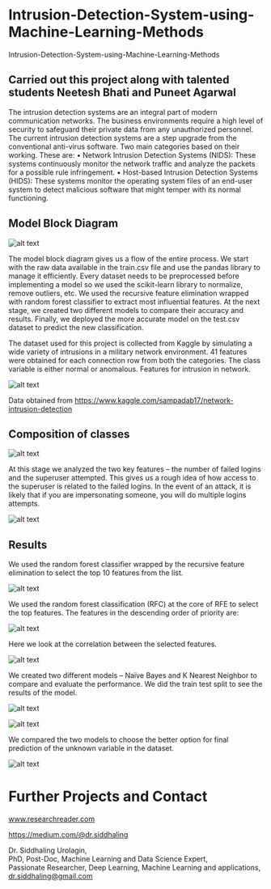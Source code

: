 # Intrusion-Detection-System-using-Machine-Learning-Methods
Intrusion-Detection-System-using-Machine-Learning-Methods
## Carried out this project along with talented students Neetesh Bhati and Puneet Agarwal

The intrusion detection systems are an integral part of modern communication networks. The business environments require a high level of security to safeguard their private data from any unauthorized personnel. The current intrusion detection systems are a step upgrade from the conventional anti-virus software.
Two main categories based on their working. These are:
    • Network Intrusion Detection Systems (NIDS): These systems continuously monitor the network traffic and analyze the packets for a possible rule infringement.
    • Host-based Intrusion Detection Systems (HIDS): These systems monitor the operating system files of an end-user system to detect malicious software that might temper with its normal functioning. 
  
## Model Block Diagram
![alt text](https://github.com/siddhaling/Intrusion-Detection-System-using-Machine-Learning-Methods/blob/main/images/1.jpg)

The model block diagram gives us a flow of the entire process. We start with the raw data available in the train.csv file and use the pandas library to manage it efficiently. Every dataset needs to be preprocessed before implementing a model so we used the scikit-learn library to normalize, remove outliers, etc. We used the recursive feature elimination wrapped with random forest classifier to extract most influential features. At the next stage, we created two different models to compare their accuracy and results. Finally, we deployed the more accurate model on the test.csv dataset to predict the new classification.

The dataset used for this project is collected from Kaggle by simulating a wide variety of intrusions in a military network environment. 41 features were obtained for each connection row from both the categories. The class variable is either normal or anomalous. Features for intrusion in network.

![alt text](https://github.com/siddhaling/Intrusion-Detection-System-using-Machine-Learning-Methods/blob/main/images/2.jpg)

Data obtained from https://www.kaggle.com/sampadab17/network-intrusion-detection

## Composition of classes

![alt text](https://github.com/siddhaling/Intrusion-Detection-System-using-Machine-Learning-Methods/blob/main/images/3.jpg)

At this stage we analyzed the two key features – the number of failed logins and the superuser attempted. This gives us a rough idea of how access to the superuser is related to the failed logins. In the event of an attack, it is likely that if you are impersonating someone, you will do multiple logins attempts.

![alt text](https://github.com/siddhaling/Intrusion-Detection-System-using-Machine-Learning-Methods/blob/main/images/4.jpg)

## Results

We used the random forest classifier wrapped by the recursive feature elimination to select the top 10 features from the list.

![alt text](https://github.com/siddhaling/Intrusion-Detection-System-using-Machine-Learning-Methods/blob/main/images/5.jpg)

We used the random forest classification (RFC) at the core of RFE to select the top features. The features in the descending order of priority are: 

![alt text](https://github.com/siddhaling/Intrusion-Detection-System-using-Machine-Learning-Methods/blob/main/images/6.jpg)

Here we look at the correlation between the selected features. 

![alt text](https://github.com/siddhaling/Intrusion-Detection-System-using-Machine-Learning-Methods/blob/main/images/7.jpg)

We created two different models – Naïve Bayes and K Nearest Neighbor to compare and evaluate the performance. We did the train test split to see the results of the model. 

![alt text](https://github.com/siddhaling/Intrusion-Detection-System-using-Machine-Learning-Methods/blob/main/images/8.jpg)

![alt text](https://github.com/siddhaling/Intrusion-Detection-System-using-Machine-Learning-Methods/blob/main/images/9.jpg)

We compared the two models to choose the better option for final prediction of the unknown variable in the dataset.

![alt text](https://github.com/siddhaling/Intrusion-Detection-System-using-Machine-Learning-Methods/blob/main/images/10.jpg)


# Further Projects and Contact
www.researchreader.com

https://medium.com/@dr.siddhaling

Dr. Siddhaling Urolagin,\
PhD, Post-Doc, Machine Learning and Data Science Expert,\
Passionate Researcher, Deep Learning, Machine Learning and applications,\
dr.siddhaling@gmail.com
